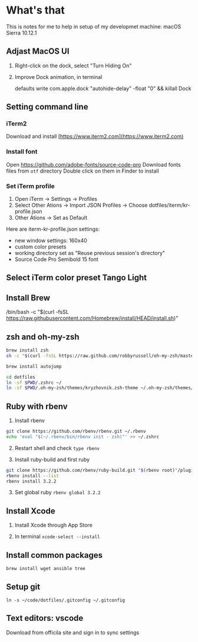 # What's that

This is notes for me to help in setup of my developmet machine: macOS Sierra 10.12.1

## Adjast MacOS UI

1. Right-click on the dock, select "Turn Hiding On"
2. Improve Dock animation, in terminal

    defaults write com.apple.dock "autohide-delay" -float "0" && killall Dock

## Setting command line

### iTerm2

Download and install [https://www.iterm2.com](https://www.iterm2.com)

### Install font

Open https://github.com/adobe-fonts/source-code-pro
Download fonts files from `otf` directory
Double click on them in Finder to install

### Set iTerm profile

1. Open iTerm -> Settings -> Profiles
2. Select Other Ations -> Import JSON Profiles -> Choose dotfiles/iterm/kr-profile.json
4. Other Ations -> Set as Default

Here are iterm-kr-profile.json settings:

- new window settings: 160x40
- custom color presets
- working directory set as "Reuse previous session's directory"
- Source Code Pro Semibold 15 font

## Select iTerm color preset Tango Light

## Install Brew

/bin/bash -c "$(curl -fsSL https://raw.githubusercontent.com/Homebrew/install/HEAD/install.sh)"

## zsh and oh-my-zsh

```sh
brew install zsh
sh -c "$(curl -fsSL https://raw.github.com/robbyrussell/oh-my-zsh/master/tools/install.sh)"

brew install autojump

cd dotfiles
ln -sf $PWD/.zshrc ~/
ln -sf $PWD/.oh-my-zsh/themes/kryzhovnik.zsh-theme ~/.oh-my-zsh/themes/
```

## Ruby with rbenv

1. Install rbenv

```sh
git clone https://github.com/rbenv/rbenv.git ~/.rbenv
echo 'eval "$(~/.rbenv/bin/rbenv init - zsh)"' >> ~/.zshrc
```

2. Restart shell and check `type rbenv`

3. Install ruby-build and first ruby

```sh
git clone https://github.com/rbenv/ruby-build.git "$(rbenv root)"/plugins/ruby-build
rbenv install --list
rbenv install 3.2.2
```

3. Set global ruby `rbenv global 3.2.2`

## Install Xcode

1. Install Xcode through App Store

2. In terminal `xcode-select --install`

## Install common packages

`brew install wget ansible tree`

## Setup git

`ln -s ~/code/dotfiles/.gitconfig ~/.gitconfig`

## Text editors: vscode

Download from officila site and sign in to sync settings
